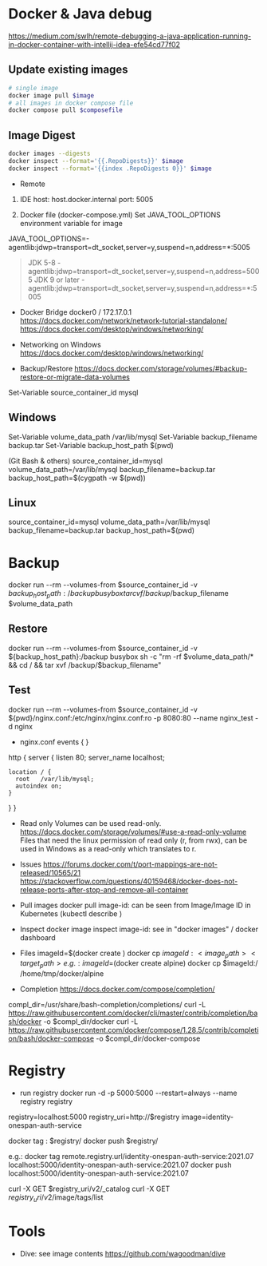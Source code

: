 # Docker & Java debug
https://medium.com/swlh/remote-debugging-a-java-application-running-in-docker-container-with-intellij-idea-efe54cd77f02

## Update existing images
~~~bash
# single image
docker image pull $image
# all images in docker compose file
docker compose pull $composefile
~~~

## Image Digest
~~~bash
docker images --digests
docker inspect --format='{{.RepoDigests}}' $image
docker inspect --format='{{index .RepoDigests 0}}' $image
~~~


- Remote
1) IDE
host: host.docker.internal
port: 5005

2) Docker file (docker-compose.yml)
Set JAVA_TOOL_OPTIONS environment variable for image

JAVA_TOOL_OPTIONS=-agentlib:jdwp=transport=dt_socket,server=y,suspend=n,address=*:5005
> JDK 5-8
-agentlib:jdwp=transport=dt_socket,server=y,suspend=n,address=5005
> JDK 9 or later
-agentlib:jdwp=transport=dt_socket,server=y,suspend=n,address=*:5005

- Docker Bridge
docker0 / 172.17.0.1
https://docs.docker.com/network/network-tutorial-standalone/
https://docs.docker.com/desktop/windows/networking/

- Networking on Windows
https://docs.docker.com/desktop/windows/networking/

- Backup/Restore
https://docs.docker.com/storage/volumes/#backup-restore-or-migrate-data-volumes

Set-Variable source_container_id mysql
## Windows
Set-Variable volume_data_path /var/lib/mysql
Set-Variable backup_filename backup.tar
Set-Variable backup_host_path $(pwd)

(Git Bash & others)
source_container_id=mysql
volume_data_path=/var/lib/mysql
backup_filename=backup.tar
backup_host_path=$(cygpath -w $(pwd))

## Linux
source_container_id=mysql
volume_data_path=/var/lib/mysql
backup_filename=backup.tar
backup_host_path=$(pwd)

# Backup
docker run --rm --volumes-from $source_container_id -v ${backup_host_path}:/backup busybox tar cvf /backup/$backup_filename $volume_data_path

## Restore
docker run --rm --volumes-from $source_container_id -v ${backup_host_path}:/backup busybox sh -c "rm -rf $volume_data_path/* && cd / && tar xvf /backup/$backup_filename"

## Test
docker run --rm --volumes-from $source_container_id -v ${pwd}/nginx.conf:/etc/nginx/nginx.conf:ro -p 8080:80 --name nginx_test -d nginx

- nginx.conf
events {
}

http {
  server {
    listen     80;
    server_name  localhost;

    location / {
      root   /var/lib/mysql;
      autoindex on;
    }
  }
}


- Read only
Volumes can be used read-only.
https://docs.docker.com/storage/volumes/#use-a-read-only-volume
Files that need the linux permission of read only (r, from rwx), can be used in Windows as a read-only which translates to r.

- Issues
https://forums.docker.com/t/port-mappings-are-not-released/10565/21
https://stackoverflow.com/questions/40159468/docker-does-not-release-ports-after-stop-and-remove-all-container

- Pull images
docker pull <image-id>
image-id: can be seen from Image/Image ID in Kubernetes (kubectl describe <pod>)

- Inspect
docker image inspect <image-id>
image-id: see in "docker images" / docker dashboard

- Files
imageId=$(docker create <image>)
docker cp $imageId:<image_path> <target_path>
e.g.:
imageId=$(docker create alpine)
docker cp $imageId:/ /home/tmp/docker/alpine

- Completion
https://docs.docker.com/compose/completion/

compl_dir=/usr/share/bash-completion/completions/
curl -L https://raw.githubusercontent.com/docker/cli/master/contrib/completion/bash/docker -o $compl_dir/docker
curl -L https://raw.githubusercontent.com/docker/compose/1.28.5/contrib/completion/bash/docker-compose -o $compl_dir/docker-compose

# Registry
- run registry
docker run -d -p 5000:5000 --restart=always --name registry registry

registry=localhost:5000
registry_uri=http://$registry
image=identity-onespan-auth-service

docker tag <local-image-repository>:<local-image-tag> $registry/<local-image-name>
docker push $registry/<local-image-name>

e.g.:
docker tag remote.registry.url/identity-onespan-auth-service:2021.07 localhost:5000/identity-onespan-auth-service:2021.07
docker push localhost:5000/identity-onespan-auth-service:2021.07

curl -X GET $registry_uri/v2/_catalog
curl -X GET $registry_uri/v2/$image/tags/list

# Tools
- Dive: see image contents
 https://github.com/wagoodman/dive
